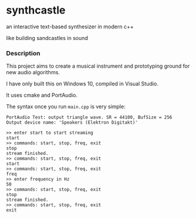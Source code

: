 # synthcastle
an interactive text-based synthesizer in modern c++

like building sandcastles in sound

### Description

This project aims to create a musical instrument and prototyping ground for new audio algorithms.

I have only built this on Windows 10, compiled in Visual Studio.

It uses cmake and PortAudio.

The syntax once you run `main.cpp` is very simple:

```
PortAudio Test: output triangle wave. SR = 44100, BufSize = 256
Output device name: 'Speakers (Elektron Digitakt)'

>> enter start to start streaming
start
>> commands: start, stop, freq, exit
stop
stream finished.
>> commands: start, stop, freq, exit
start
>> commands: start, stop, freq, exit
freq
>> enter frequency in Hz
50
>> commands: start, stop, freq, exit
stop
stream finished.
>> commands: start, stop, freq, exit
exit
```
